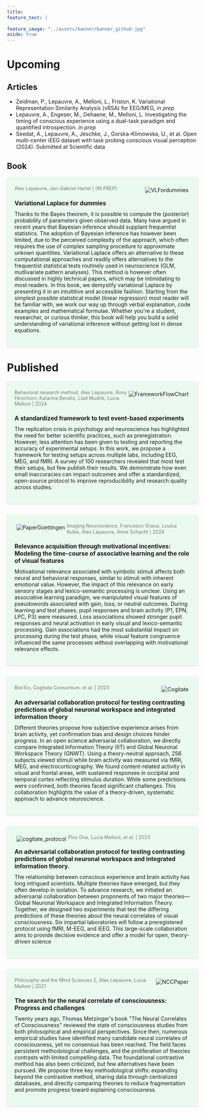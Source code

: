 ```yaml
---
title: 
feature_text: |
   
feature_image: "../assets/banner/banner_github.jpg"
aside: true
---
```


<style>
    .presentation {
        display: block;
        overflow: hidden;
        padding: 20px;
        border: 0px solid #ddd;
        margin-bottom: 30px;
        background-color: #eafaf1;
        box-shadow: 0 2px 5px rgba(0, 0, 0, 0.1);
        border-radius: 0px;
    }

    .presentation img {
        max-width: 400px;
        height: auto;
        border-radius: 0px;
        margin: 5px;
        transition: transform 0.3s ease-in-out; /* Smooth hover effect */
        float: left; /* Default float for all images */
    }

    .presentation:nth-child(odd) img {
        float: right;
    }

    .presentation img:hover {
        transform: scale(1.1); /* Enlarge image on hover */
    }

    .presentation-content {
        display: block;
    }

    .presentation-title {
        font-size: 1.1em;
        font-weight: bold;
        margin-bottom: 5px;
        clear: both; /* Ensure it appears below the image */
    }

    .presentation-abstract {
        font-size: 1em;
        margin-top: 10px;
    }

    .presentation-image-info {
        text-align: left;
        font-size: 0.9em;
        color: #777;
        margin-top: 2px;
        padding: 0;
    }

    .presentation-info {
        margin: 1px 0;
        line-height: 1.2;
    }
</style>


# Upcoming

## Articles
- Zeidman, P., Lepauvre, A., Melloni, L., Friston, K. Variational Representation Similarity Analysis (vRSA) for EEG/MEG, *in prep*
- Lepauvre, A., Engeser, M., Dehaene, M., Melloni, L. Investigating the timing of conscious experience using a dual-task paradigm and quantified introspection. *in prep*
- Seedat, A., Lepauvre, A., Jeschke, J., Gorska-Klimowska, U., et al. Open multi-center iEEG dataset with task probing conscious visual perception (2024). Submitted at Scientific data

## Book 
<div class="presentation">
  <a href="https://alexlepauvre.github.io/variation_laplace_for_dummies/intro.html">
    <img src="{{ site.baseurl }}/assets/VLFordummies.jpg" alt="VLFordummies">
  </a>
  <div class="presentation-image-info">
    <p class="presentation-info">Alex Lepauvre, Jan-Gabriel Hartel | (IN PREP)</p>
  </div>
  <div class="presentation-content">
    <h3 class="presentation-title">Variational Laplace for dummies</h3>
    <p class="presentation-abstract">
      Thanks to the Bayes theorem, it is possible to compute the (posterior) probability of parameters given observed data. Many have argued in recent years that Bayesian inference should 
      supplant frequentist statistics. The adoption of Bayesian inference has however been limited, due to the perceived complexity of the approach, which often requires the use of complex sampling procedure to approximate unkown quantities. Variational Laplace offers an alternative to these computational approaches and readily offers alternatives to the frequentist statistical tests routinely used in neuroscience (GLM, mutlivariate pattern analyses). This method is however often discussed in highly technical papers, which may be intimidating to most readers. In this book, we demystify variational Laplace by presenting it in an intuititive and accessible fashion. Starting from the simplest possible statistical model (linear regression) most reader will be familiar with, we work our way up through verbal explanation, code examples and mathematical formulae. Whether you're a student, researcher, or curious thinker, this book will help you build a solid understanding of variational inference without getting lost in dense equations.
        </p>
  </div>
</div>

# Published
<div class="presentation">
  <a href="https://link.springer.com/article/10.3758/s13428-024-02508-y">
    <img src="{{ site.baseurl }}/assets/FrameworkFlowChart.jpg" alt="FrameworkFlowChart">
  </a>
  <div class="presentation-image-info">
    <p class="presentation-info">Behavioral research method, Alex Lepauvre, Rony Hirschorn, Katarina Bendtz, Liad Mudrik, Lucia Melloni | 2024</p>
  </div>
  <div class="presentation-content">
    <h3 class="presentation-title">A standardized framework to test event-based experiments</h3>
    <p class="presentation-abstract">
      The replication crisis in psychology and neuroscience has highlighted the need for better scientific practices, such as preregistration. However, less attention has been given to testing and reporting the accuracy of experimental setups. In this work, we propose a framework for testing setups across multiple labs, including EEG, MEG, and fMRI. A survey of 100 researchers revealed that most test their setups, but few publish their results. We demonstrate how even small inaccuracies can impact outcomes and offer a standardized, open-source protocol to improve reproducibility and research quality across studies.
        </p>
  </div>
</div>

<div class="presentation">
  <a href="https://direct.mit.edu/imag/article/doi/10.1162/imag_a_00162/120746/Relevance-acquisition-through-motivational">
    <img src="{{ site.baseurl }}/assets/PaperGoettingen.JPG" alt="PaperGoettingen">
  </a>
  <div class="presentation-image-info">
    <p class="presentation-info">Imaging Neuroscience, Francesco Grassi, Louisa Kulke, Alex Lepauvre, Anne Schacht | 2024</p>
  </div>
  <div class="presentation-content">
    <h3 class="presentation-title">Relevance acquisition through motivational incentives: Modeling the time-course of associative learning and the role of visual features</h3>
    <p class="presentation-abstract">
      Motivational relevance associated with symbolic stimuli affects both neural and behavioral responses, similar to stimuli with inherent emotional value. However, the impact of this relevance on early sensory stages and lexico-semantic processing is unclear. Using an associative learning paradigm, we manipulated visual features of pseudowords associated with gain, loss, or neutral outcomes. During learning and test phases, pupil responses and brain activity (P1, EPN, LPC, P3) were measured. Loss associations showed stronger pupil responses and neural activation in early visual and lexico-semantic processing. Gain associations had the most substantial impact on processing during the test phase, while visual feature congruence influenced the same processes without overlapping with motivational relevance effects.
    </p>
  </div>
</div>

<div class="presentation">
  <a href="https://www.biorxiv.org/content/10.1101/2023.06.23.546249v2.abstract">
    <img src="{{ site.baseurl }}/assets/Cogitate.JPG" alt="Cogitate">
  </a>
  <div class="presentation-image-info">
    <p class="presentation-info">BiorXiv, Cogitate Consortium, et al. | 2023</p>
  </div>
  <div class="presentation-content">
    <h3 class="presentation-title">An adversarial collaboration protocol for testing contrasting predictions of global neuronal workspace and integrated information theory</h3>
    <p class="presentation-abstract">
      Different theories propose how subjective experience arises from brain activity, yet confirmation bias and design choices hinder progress. In an open science adversarial collaboration, we directly compare Integrated Information Theory (IIT) and Global Neuronal Workspace Theory (GNWT). Using a theory-neutral approach, 256 subjects viewed stimuli while brain activity was measured via fMRI, MEG, and electrocorticography. We found content-related activity in visual and frontal areas, with sustained responses in occipital and temporal cortex reflecting stimulus duration. While some predictions were confirmed, both theories faced significant challenges. This collaboration highlights the value of a theory-driven, systematic approach to advance neuroscience.
        </p>
  </div>
</div>

<div class="presentation">
  <a href="https://journals.plos.org/plosone/article?id=10.1371/journal.pone.0268577">
    <img src="{{ site.baseurl }}/assets/cogitate_protocol.JPG" alt="cogitate_protocol">
  </a>
  <div class="presentation-image-info">
    <p class="presentation-info">Plos One, Lucia Melloni, et al. | 2023</p>
  </div>
  <div class="presentation-content">
    <h3 class="presentation-title">An adversarial collaboration protocol for testing contrasting predictions of global neuronal workspace and integrated information theory.</h3>
    <p class="presentation-abstract">
      The relationship between conscious experience and brain activity has long intrigued scientists. Multiple theories have emerged, but they often develop in isolation. To advance research, we initiated an adversarial collaboration between proponents of two major theories—Global Neuronal Workspace and Integrated Information Theory. Together, we designed two experiments that test the differing predictions of these theories about the neural correlates of visual consciousness. Six impartial laboratories will follow a preregistered protocol using fMRI, M-EEG, and iEEG. This large-scale collaboration aims to provide decisive evidence and offer a model for open, theory-driven science
    </p>
  </div>
</div>

<div class="presentation">
  <a href="https://philosophymindscience.org/index.php/phimisci/article/view/9151">
    <img src="{{ site.baseurl }}/assets/NCCPaper.JPG" alt="NCCPaper">
  </a>
  <div class="presentation-image-info">
    <p class="presentation-info">Philosophy and the Mind Sciences 2, Alex Lepauvre, Lucia Melloni | 2021</p>
  </div>
  <div class="presentation-content">
    <h3 class="presentation-title">The search for the neural correlate of consciousness: Progress and challenges</h3>
    <p class="presentation-abstract">
      Twenty years ago, Thomas Metzinger's book "The Neural Correlates of Consciousness" reviewed the state of consciousness studies from both philosophical and empirical perspectives. Since then, numerous empirical studies have identified many candidate neural correlates of consciousness, yet no consensus has been reached. The field faces persistent methodological challenges, and the proliferation of theories contrasts with limited compelling data. The foundational contrastive method has also been criticized, but few alternatives have been pursued. We propose three key methodological shifts: expanding beyond the contrastive method, sharing data through centralized databases, and directly comparing theories to reduce fragmentation and promote progress toward explaining consciousness.
    </p>
  </div>
</div>
